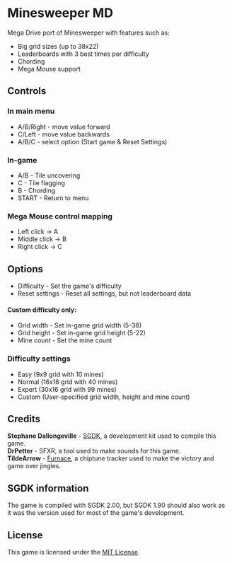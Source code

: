 # Minesweeper MD

Mega Drive port of Minesweeper with features such as: 
- Big grid sizes (up to 38x22)  
- Leaderboards with 3 best times per difficulty  
- Chording
- Mega Mouse support  

## Controls

### In main menu
- A/B/Right - move value forward
- C/Left - move value backwards
- A/B/C - select option (Start game & Reset Settings)
### In-game
- A/B - Tile uncovering  
- C - Tile flagging  
- B - Chording  
- START - Return to menu
### Mega Mouse control mapping
- Left click -> A
- Middle click -> B
- Right click -> C  

## Options
- Difficulty - Set the game's difficulty
- Reset settings - Reset all settings, but not leaderboard data  
#### Custom difficulty only:
- Grid width - Set in-game grid width (5-38)  
- Grid height - Set in-game grid height (5-22)  
- Mine count - Set the mine count  

### Difficulty settings
- Easy (9x9 grid with 10 mines)  
- Normal (16x16 grid with 40 mines)  
- Expert (30x16 grid with 99 mines)  
- Custom (User-specified grid width, height and mine count)  

## Credits  
**Stephane Dallongeville** - [SGDK](https://github.com/Stephane-D/sgdk), a development kit used to compile this game.  
**DrPetter** - SFXR, a tool used to make sounds for this game.  
**TildeArrow** - [Furnace](https://github.com/tildearrow/furnace), a chiptune tracker used to make the victory and game over jingles.  

## SGDK information
The game is compiled with SGDK 2.00, but SGDK 1.90 should also work as it was the version used for most of the game's development.  

## License
This game is licensed under the [MIT License](https://github.com/Nightwolf-47/Minesweeper-MD/blob/main/LICENSE).
